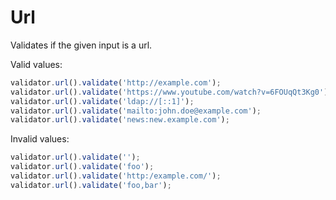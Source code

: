 # Url

Validates if the given input is a url.

Valid values:

```js
validator.url().validate('http://example.com');
validator.url().validate('https://www.youtube.com/watch?v=6FOUqQt3Kg0');
validator.url().validate('ldap://[::1]');
validator.url().validate('mailto:john.doe@example.com');
validator.url().validate('news:new.example.com');
```

Invalid values:

```js
validator.url().validate('');
validator.url().validate('foo');
validator.url().validate('http:/example.com/');
validator.url().validate('foo,bar');
```
